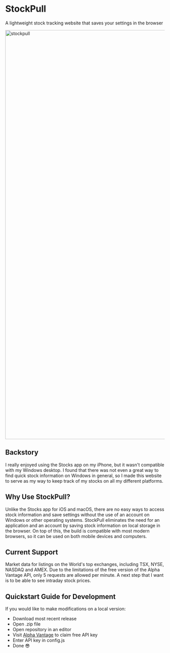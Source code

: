 # StockPull
A lightweight stock tracking website that saves your settings in the browser

<img width="1287" alt="stockpull" src="https://user-images.githubusercontent.com/81879857/148628848-2820e982-373f-4e48-84c8-29b8a57206b0.png">

## Backstory
I really enjoyed using the Stocks app on my iPhone, but it wasn't compatible with my Windows desktop. I found that there was not even a great way to find quick stock information on Windows in general, so I made this website to serve as my way to keep track of my stocks on all my different platforms.

## Why Use StockPull?
Unlike the Stocks app for iOS and macOS, there are no easy ways to access stock information and save settings without the use of an account on Windows or other operating systems. StockPull eliminates the need for an application and an account by saving stock information on local storage in the browser. On top of this, the build is compatible with most modern browsers, so it can be used on both mobile devices and computers.

## Current Support
Market data for listings on the World's top exchanges, including TSX, NYSE, NASDAQ and AMEX. Due to the limitations of the free version of the Alpha Vantage API, only 5 requests are allowed per minute. A next step that I want is to be able to see intraday stock prices.

## Quickstart Guide for Development
If you would like to make modifications on a local version:
- Download most recent release
- Open .zip file
- Open repository in an editor
- Visit [Alpha Vantage](https://www.alphavantage.co/support/#api-key) to claim free API key
- Enter API key in config.js
- Done 😎
